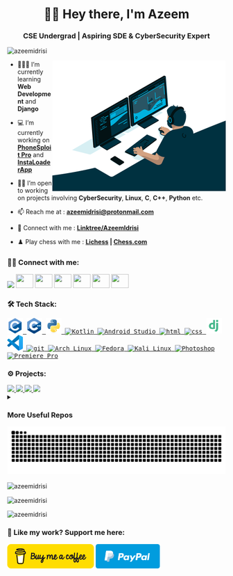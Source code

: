 <!-- [![MasterHead] -->
<h1 align="center">👋🏻 Hey there, I'm Azeem</h1>
<h3 align="center"> CSE Undergrad | Aspiring SDE & CyberSecurity Expert</h3>

<p align="left"> <img
        src="https://komarev.com/ghpvc/?username=azeemidrisi&label=Profile%20views&color=0e75b6&style=flat"
        alt="azeemidrisi" /> </p>

<img align="right" alt="Coding" width="400" src="docs/avento.gif" />

- 🧑🏻‍💻 I’m currently learning **Web Development** and  **Django**

- 💻 I’m currently working on [**PhoneSploit Pro**](https://github.com/AzeemIdrisi/PhoneSploit-Pro) and
[**InstaLoaderApp**](https://github.com/AzeemIdrisi/InstaLoaderApp)

- 🤝🏻 I’m open to working on projects involving **CyberSecurity**, **Linux**, **C**, **C++**, **Python** etc.

- 📫 Reach me at : **<azeemidrisi@protonmail.com>**

- 📱 Connect with me : **[Linktree/AzeemIdrisi](https://linktr.ee/AzeemIdrisi)**

- ♟️ Play chess with me : **[Lichess](https://lichess.org/@/Lord_Azeem) | [Chess.com](https://chess.com/member/lord_azeem)**

<h3 align="left">🤙🏻 Connect with me:</h3>
<p align="left"><a href="https://www.twitter.com/Azeem_5202" target="_blank" rel="noreferrer"> <kbd> <img
            src="https://upload.wikimedia.org/wikipedia/commons/9/95/Twitter_new_X_logo.png"
            width="38" /></a> <a href="https://www.dev.to/AzeemIdrisi" target="_blank"
        rel="noreferrer"> <kbd> <img
            src="https://dev-to-uploads.s3.amazonaws.com/uploads/logos/resized_logo_UQww2soKuUsjaOGNB38o.png"
            width="40" height="32" /></a> <a href="https://www.facebook.com/Azeem.5202" target="_blank"
        rel="noreferrer"> <kbd> <img
            src="https://raw.githubusercontent.com/danielcranney/readme-generator/main/public/icons/socials/facebook.svg"
            width="40" height="32" /></a> <a href="http://www.instagram.com/azeem_5202" target="_blank"
        rel="noreferrer"> <kbd> <img
            src="https://raw.githubusercontent.com/danielcranney/readme-generator/main/public/icons/socials/instagram.svg"
            width="40" height="32" /></a> <a href="https://www.linkedin.com/in/azeem5202" target="_blank"
        rel="noreferrer"> <kbd> <img
            src="https://raw.githubusercontent.com/danielcranney/readme-generator/main/public/icons/socials/linkedin.svg"
            width="40" height="32" /></a> <a href="https://www.stackoverflow.com/users/20801729/mohd-azeem"
        target="_blank" rel="noreferrer"> <kbd> <img
            src="https://raw.githubusercontent.com/danielcranney/readme-generator/main/public/icons/socials/stackoverflow.svg"
            width="40" height="32" /></a> <a href="https://www.youtube.com/c/MrTricksMaster" target="_blank"
        rel="noreferrer"> <kbd> <img
            src="https://raw.githubusercontent.com/danielcranney/readme-generator/main/public/icons/socials/youtube.svg"
            width="40" height="32" /></a>
</p>

<h3 align="left">🛠️ Tech Stack:</h3>
<p align="left"> <a href="https://www.cprogramming.com/" target="_blank" rel="noreferrer">  <kbd> <img
            src="https://raw.githubusercontent.com/devicons/devicon/master/icons/c/c-original.svg" alt="c"
            width="36" /> </a>
    <a href="https://www.w3schools.com/cpp/" target="_blank" rel="noreferrer">  <kbd> <img
            src="https://raw.githubusercontent.com/devicons/devicon/master/icons/cplusplus/cplusplus-original.svg"
            alt="cplusplus" width="36" /> </a>
    <a href="https://www.python.org" target="_blank" rel="noreferrer">  <kbd> <img
            src="https://raw.githubusercontent.com/devicons/devicon/master/icons/python/python-original.svg"
            alt="python" width="36" /> </a>
    <a href="https://www.kotlinlang.org" target="_blank" rel="noreferrer">  <kbd> <img
            src="https://icon.icepanel.io/Technology/svg/Kotlin.svg"
            alt="Kotlin" width="36" /> </a>
    <a href="https://developer.android.com/studio/" target="_blank" rel="noreferrer">  <kbd> <img
            src="https://upload.wikimedia.org/wikipedia/commons/c/c1/Android_Studio_icon_%282023%29.svg"
            alt="Android Studio" width="36" /> </a>
    <a href="https://developer.mozilla.org/en-US/docs/Web/HTML" target="_blank" rel="noreferrer">  <kbd> <img
            src="https://www.w3.org/html/logo/downloads/HTML5_Logo.svg"
            alt="html" width="36" /> </a>
    <a href="https://developer.mozilla.org/en-US/docs/Web/CSS" target="_blank" rel="noreferrer">  <kbd> <img
            src="https://upload.wikimedia.org/wikipedia/commons/d/d5/CSS3_logo_and_wordmark.svg"
            alt="css" width="26" /> </a>
    <a href="https://www.djangoproject.com/" target="_blank" rel="noreferrer"> <kbd> <img src="https://raw.githubusercontent.com/vscode-icons/vscode-icons/0927fc72a1d655c12ec60178df88bef6da3b883d/icons/file_type_django.svg" width="36" alt="Django" /></a>
<!--     <a href="https://kotlinlang.org" target="_blank" rel="noreferrer">  <kbd> <img
            src="https://raw.githubusercontent.com/github/explore/4479d2a2c854198cb00160f8593519c14dc3b905/topics/kotlin/kotlin.png"
            alt="kotlin" width="36" /> </a> -->
    <a href="https://code.visualstudio.com/" target="_blank" rel="noreferrer">  <kbd> <img
            src="https://github.com/devicons/devicon/blob/master/icons/vscode/vscode-original.svg"
            title="Visual Studio Code" alt="Visual Studio Code" width="36"/> </a>
    <a href="https://git-scm.com/" target="_blank" rel="noreferrer">  <kbd> <img
            src="https://www.vectorlogo.zone/logos/git-scm/git-scm-icon.svg" alt="git" width="36"/>
        </a>
    <a href="https://archlinux.org/" target="_blank" rel="noreferrer"> <kbd>  <img
            src="https://upload.wikimedia.org/wikipedia/commons/1/13/Arch_Linux_%22Crystal%22_icon.svg"
            alt="Arch Linux" width="36" /> </a>
    <!--    <a href="https://endeavouros.com/" target="_blank" rel="noreferrer"> <img src="https://github.com/endeavouros-team/endeavouros-theming/blob/master/EndeavourOS-icon.png" alt="Linux Mint" width="36" height="40"/> </a> -->
    <a href="https://fedoraproject.org/" target="_blank" rel="noreferrer">  <kbd> <img
            src="https://upload.wikimedia.org/wikipedia/commons/4/41/Fedora_icon_%282021%29.svg"
            alt="Fedora" width="36"/> </a>
    <a href="https://www.kali.org/" target="_blank" rel="noreferrer">  <kbd> <img
            src="https://upload.wikimedia.org/wikipedia/commons/2/2b/Kali-dragon-icon.svg" alt="Kali Linux"
            width="36" /> </a>
    <!--   <a href="https://ubuntu.com/" target="_blank" rel="noreferrer"> <img src="https://assets.ubuntu.com/v1/29985a98-ubuntu-logo32.png" alt="Ubuntu" width="36" height="40"/> </a>
<a href="https://linuxmint.com/" target="_blank" rel="noreferrer"> <img src="https://upload.wikimedia.org/wikipedia/commons/3/3f/Linux_Mint_logo_without_wordmark.svg" alt="Linux Mint" width="36" height="40"/> </a> -->
    <a href="https://www.adobe.com/uk/products/photoshop.html" target="_blank" rel="noreferrer"> <kbd> <img
            src="https://upload.wikimedia.org/wikipedia/commons/thumb/a/af/Adobe_Photoshop_CC_icon.svg/240px-Adobe_Photoshop_CC_icon.svg.png"
            alt="Photoshop" width="36" /> </a> <a
        href="https://www.adobe.com/uk/products/premiere.html" target="_blank" rel="noreferrer"> <kbd> <img
            src="https://upload.wikimedia.org/wikipedia/commons/4/40/Adobe_Premiere_Pro_CC_icon.svg"
            alt="Premiere Pro" width="36" /> </a>
</p>

<h3 align="left">⚙️ Projects:</h3>
<a href="https://github.com/AzeemIdrisi/PhoneSploit-Pro"><img
        src="https://github-readme-stats.vercel.app/api/pin/?username=AzeemIdrisi&repo=PhoneSploit-Pro" />
</a>
<a href="https://github.com/AzeemIdrisi/InstaLoaderApp"><img
        src="https://github-readme-stats.vercel.app/api/pin/?username=AzeemIdrisi&repo=InstaLoaderApp" />
</a>
<a href="https://github.com/AzeemIdrisi/QR-Attendance-System"><img
        src="https://github-readme-stats.vercel.app/api/pin/?username=AzeemIdrisi&repo=QR-Attendance-System" />
</a>
<a href="https://github.com/AlphaCorpIN/Hacking-Repos"><img
        src="https://github-readme-stats.vercel.app/api/pin/?username=AlphaCorpIN&repo=Hacking-Repos" />
</a>

</br>
<details>
        <summary><h3> More Useful Repos</h3></summary>
<a href="https://github.com/AzeemIdrisi/StoreX"><img
        src="https://github-readme-stats.vercel.app/api/pin/?username=AzeemIdrisi&repo=StoreX" />
</a>
<a href="https://github.com/AzeemIdrisi/TweetifyMusic"><img
        src="https://github-readme-stats.vercel.app/api/pin/?username=AzeemIdrisi&repo=TweetifyMusic" />
</a>
<a href="https://github.com/AzeemIdrisi/ChatterBox"><img
        src="https://github-readme-stats.vercel.app/api/pin/?username=AzeemIdrisi&repo=ChatterBox" />
</a>
<a href="https://github.com/AzeemIdrisi/XeroSploit-Pro"><img
        src="https://github-readme-stats.vercel.app/api/pin/?username=AzeemIdrisi&repo=XeroSploit-Pro" />
</a>
</details>

<picture>
    <source media="(prefers-color-scheme: dark)"
        srcset="https://raw.githubusercontent.com/AzeemIdrisi/AzeemIdrisi/output/github-contribution-grid-snake-dark.svg">
    <source media="(prefers-color-scheme: light)"
        srcset="https://raw.githubusercontent.com/AzeemIdrisi/AzeemIdrisi/output/github-contribution-grid-snake.svg">
    <img alt="github contribution grid snake animation"
        src="https://raw.githubusercontent.com/AzeemIdrisi/AzeemIdrisi/output/github-contribution-grid-snake.svg">
</picture>

<p><img align="center"
        src="https://github-readme-stats.vercel.app/api/top-langs?username=azeemidrisi&show_icons=true&locale=en&layout=compact"
        alt="azeemidrisi" /></p>

<p><img align="center"
        src="https://github-readme-stats.vercel.app/api?username=azeemidrisi&show_icons=true&include_all_commits=true&locale=en"
        alt="azeemidrisi" /></p>

<p><img align="center" src="https://github-readme-streak-stats.herokuapp.com/?user=azeemidrisi&"
        alt="azeemidrisi" /></p>

<h3 align="left">🚀 Like my work? Support me here:</h3>
<a href="https://www.buymeacoffee.com/AzeemIdrisi" target="_blank"> <kbd> <img
        src="docs/default-yellow.png" alt="Buy Me A Coffee"
        width="200"></a>
<a href="https://paypal.me/AzeemIdrisi" target="_blank"> <kbd> <img
        src="docs/paypal-button-blue.png" alt="PayPal"
        width="148"></a>

